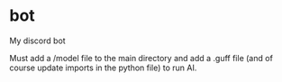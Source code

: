 # bot
My discord bot

Must add a /model file to the main directory and add a .guff file (and of course update imports in the python file) to run AI.